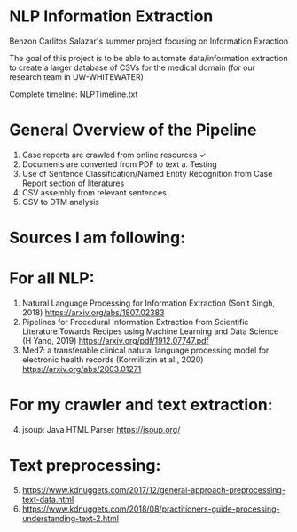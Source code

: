 # NLP Information Extraction

Benzon Carlitos Salazar's summer project focusing on Information Exraction

The goal of this project is to be able to automate data/information extraction to create a larger database of CSVs for the medical domain (for our research team in UW-WHITEWATER)

Complete timeline: NLPTimeline.txt

# General Overview of the Pipeline

1. Case reports are crawled from online resources ✓
2. Documents are converted from PDF to text
	a. Testing
3. Use of Sentence Classification/Named Entity Recognition from Case Report section of literatures
4. CSV assembly from relevant sentences
5. CSV to DTM analysis

# Sources I am following:

# For all NLP:
1. Natural Language Processing for Information Extraction (Sonit Singh, 2018)
	https://arxiv.org/abs/1807.02383
2. Pipelines for Procedural Information Extraction from Scientific Literature:Towards Recipes using Machine Learning and Data Science (H Yang, 2019)
	https://arxiv.org/pdf/1912.07747.pdf
3. Med7: a transferable clinical natural language processing model for electronic health records (Kormilitzin et al., 2020)
	https://arxiv.org/abs/2003.01271

# For my crawler and text extraction:
4. jsoup: Java HTML Parser
	https://jsoup.org/

# Text preprocessing:
5. https://www.kdnuggets.com/2017/12/general-approach-preprocessing-text-data.html
6. https://www.kdnuggets.com/2018/08/practitioners-guide-processing-understanding-text-2.html
